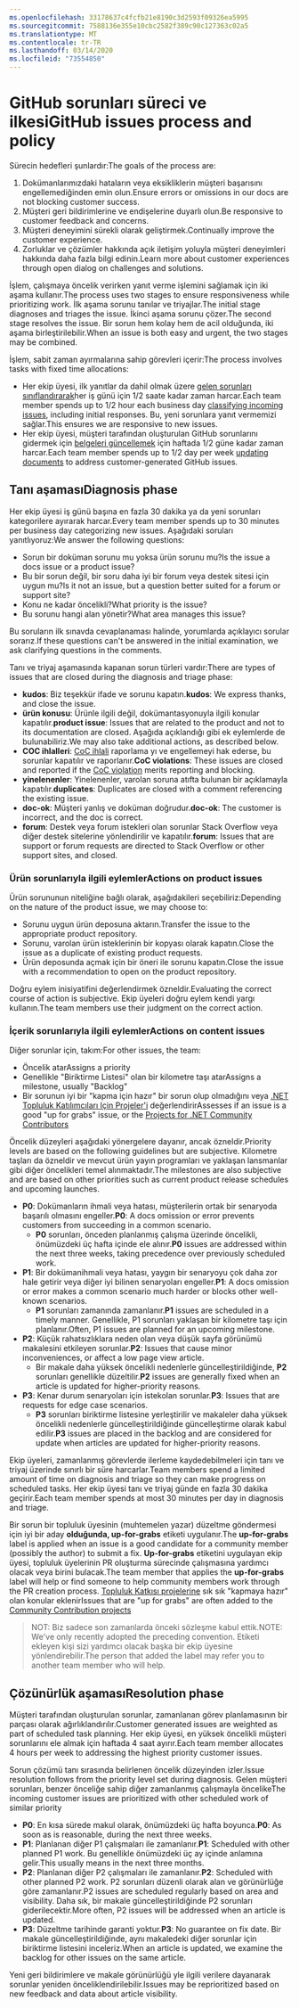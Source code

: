 ```yaml
---
ms.openlocfilehash: 33178637c4fcfb21e8190c3d2593f09326ea5995
ms.sourcegitcommit: 7588136e355e10cbc2582f389c90c127363c02a5
ms.translationtype: MT
ms.contentlocale: tr-TR
ms.lasthandoff: 03/14/2020
ms.locfileid: "73554850"
---
```

# <a name="github-issues-process-and-policy"></a><span data-ttu-id="f5b48-101">GitHub sorunları süreci ve ilkesi</span><span class="sxs-lookup"><span data-stu-id="f5b48-101">GitHub issues process and policy</span></span>

<span data-ttu-id="f5b48-102">Sürecin hedefleri şunlardır:</span><span class="sxs-lookup"><span data-stu-id="f5b48-102">The goals of the process are:</span></span>

1. <span data-ttu-id="f5b48-103">Dokümanlarımızdaki hataların veya eksikliklerin müşteri başarısını engellemediğinden emin olun.</span><span class="sxs-lookup"><span data-stu-id="f5b48-103">Ensure errors or omissions in our docs are not blocking customer success.</span></span>
1. <span data-ttu-id="f5b48-104">Müşteri geri bildirimlerine ve endişelerine duyarlı olun.</span><span class="sxs-lookup"><span data-stu-id="f5b48-104">Be responsive to customer feedback and concerns.</span></span>
1. <span data-ttu-id="f5b48-105">Müşteri deneyimini sürekli olarak geliştirmek.</span><span class="sxs-lookup"><span data-stu-id="f5b48-105">Continually improve the customer experience.</span></span>
1. <span data-ttu-id="f5b48-106">Zorluklar ve çözümler hakkında açık iletişim yoluyla müşteri deneyimleri hakkında daha fazla bilgi edinin.</span><span class="sxs-lookup"><span data-stu-id="f5b48-106">Learn more about customer experiences through open dialog on challenges and solutions.</span></span>

<span data-ttu-id="f5b48-107">İşlem, çalışmaya öncelik verirken yanıt verme işlemini sağlamak için iki aşama kullanır.</span><span class="sxs-lookup"><span data-stu-id="f5b48-107">The process uses two stages to ensure responsiveness while prioritizing work.</span></span> <span data-ttu-id="f5b48-108">İlk aşama sorunu tanılar ve triyajlar.</span><span class="sxs-lookup"><span data-stu-id="f5b48-108">The initial stage diagnoses and triages the issue.</span></span> <span data-ttu-id="f5b48-109">İkinci aşama sorunu çözer.</span><span class="sxs-lookup"><span data-stu-id="f5b48-109">The second stage resolves the issue.</span></span> <span data-ttu-id="f5b48-110">Bir sorun hem kolay hem de acil olduğunda, iki aşama birleştirilebilir.</span><span class="sxs-lookup"><span data-stu-id="f5b48-110">When an issue is both easy and urgent, the two stages may be combined.</span></span>

<span data-ttu-id="f5b48-111">İşlem, sabit zaman ayırmalarına sahip görevleri içerir:</span><span class="sxs-lookup"><span data-stu-id="f5b48-111">The process involves tasks with fixed time allocations:</span></span>

- <span data-ttu-id="f5b48-112">Her ekip üyesi, ilk yanıtlar da dahil olmak üzere [gelen sorunları sınıflandırarak](#diagnosis-phase)her iş günü için 1/2 saate kadar zaman harcar.</span><span class="sxs-lookup"><span data-stu-id="f5b48-112">Each team member spends up to 1/2 hour each business day [classifying incoming issues](#diagnosis-phase), including initial responses.</span></span> <span data-ttu-id="f5b48-113">Bu, yeni sorunlara yanıt vermemizi sağlar.</span><span class="sxs-lookup"><span data-stu-id="f5b48-113">This ensures we are responsive to new issues.</span></span>
- <span data-ttu-id="f5b48-114">Her ekip üyesi, müşteri tarafından oluşturulan GitHub sorunlarını gidermek için [belgeleri güncellemek](#resolution-phase) için haftada 1/2 güne kadar zaman harcar.</span><span class="sxs-lookup"><span data-stu-id="f5b48-114">Each team member spends up to 1/2 day per week [updating documents](#resolution-phase) to address customer-generated GitHub issues.</span></span>

## <a name="diagnosis-phase"></a><span data-ttu-id="f5b48-115">Tanı aşaması</span><span class="sxs-lookup"><span data-stu-id="f5b48-115">Diagnosis phase</span></span>

<span data-ttu-id="f5b48-116">Her ekip üyesi iş günü başına en fazla 30 dakika ya da yeni sorunları kategorilere ayırarak harcar.</span><span class="sxs-lookup"><span data-stu-id="f5b48-116">Every team member spends up to 30 minutes per business day categorizing new issues.</span></span> <span data-ttu-id="f5b48-117">Aşağıdaki soruları yanıtlıyoruz:</span><span class="sxs-lookup"><span data-stu-id="f5b48-117">We answer the following questions:</span></span>

- <span data-ttu-id="f5b48-118">Sorun bir doküman sorunu mu yoksa ürün sorunu mu?</span><span class="sxs-lookup"><span data-stu-id="f5b48-118">Is the issue a docs issue or a product issue?</span></span>
- <span data-ttu-id="f5b48-119">Bu bir sorun değil, bir soru daha iyi bir forum veya destek sitesi için uygun mu?</span><span class="sxs-lookup"><span data-stu-id="f5b48-119">Is it not an issue, but a question better suited for a forum or support site?</span></span>
- <span data-ttu-id="f5b48-120">Konu ne kadar öncelikli?</span><span class="sxs-lookup"><span data-stu-id="f5b48-120">What priority is the issue?</span></span>
- <span data-ttu-id="f5b48-121">Bu sorunu hangi alan yönetir?</span><span class="sxs-lookup"><span data-stu-id="f5b48-121">What area manages this issue?</span></span>

<span data-ttu-id="f5b48-122">Bu soruların ilk sınavda cevaplanaması halinde, yorumlarda açıklayıcı sorular sorarız.</span><span class="sxs-lookup"><span data-stu-id="f5b48-122">If these questions can't be answered in the initial examination, we ask clarifying questions in the comments.</span></span>

<span data-ttu-id="f5b48-123">Tanı ve triyaj aşamasında kapanan sorun türleri vardır:</span><span class="sxs-lookup"><span data-stu-id="f5b48-123">There are types of issues that are closed during the diagnosis and triage phase:</span></span>

- <span data-ttu-id="f5b48-124">**kudos**: Biz teşekkür ifade ve sorunu kapatın.</span><span class="sxs-lookup"><span data-stu-id="f5b48-124">**kudos**: We express thanks, and close the issue.</span></span>
- <span data-ttu-id="f5b48-125">**ürün konusu**: Ürünle ilgili değil, dokümantasyonuyla ilgili konular kapatılır.</span><span class="sxs-lookup"><span data-stu-id="f5b48-125">**product issue**: Issues that are related to the product and not to its documentation are closed.</span></span> <span data-ttu-id="f5b48-126">Aşağıda açıklandığı gibi ek eylemlerde de bulunabiliriz.</span><span class="sxs-lookup"><span data-stu-id="f5b48-126">We may also take additional actions, as described below.</span></span>
- <span data-ttu-id="f5b48-127">**COC ihlalleri**: [CoC ihlali](https://dotnetfoundation.org/code-of-conduct) raporlama yı ve engellemeyi hak ederse, bu sorunlar kapatılır ve raporlanır.</span><span class="sxs-lookup"><span data-stu-id="f5b48-127">**CoC violations**: These issues are closed and reported if the [CoC violation](https://dotnetfoundation.org/code-of-conduct) merits reporting and blocking.</span></span>
- <span data-ttu-id="f5b48-128">**yinelenenler**: Yinelenenler, varolan soruna atıfta bulunan bir açıklamayla kapatılır.</span><span class="sxs-lookup"><span data-stu-id="f5b48-128">**duplicates**: Duplicates are closed with a comment referencing the existing issue.</span></span>
- <span data-ttu-id="f5b48-129">**doc-ok**: Müşteri yanlış ve doküman doğrudur.</span><span class="sxs-lookup"><span data-stu-id="f5b48-129">**doc-ok**: The customer is incorrect, and the doc is correct.</span></span>
- <span data-ttu-id="f5b48-130">**forum**: Destek veya forum istekleri olan sorunlar Stack Overflow veya diğer destek sitelerine yönlendirilir ve kapatılır.</span><span class="sxs-lookup"><span data-stu-id="f5b48-130">**forum**: Issues that are support or forum requests are directed to Stack Overflow or other support sites, and closed.</span></span>

### <a name="actions-on-product-issues"></a><span data-ttu-id="f5b48-131">Ürün sorunlarıyla ilgili eylemler</span><span class="sxs-lookup"><span data-stu-id="f5b48-131">Actions on product issues</span></span>

<span data-ttu-id="f5b48-132">Ürün sorununun niteliğine bağlı olarak, aşağıdakileri seçebiliriz:</span><span class="sxs-lookup"><span data-stu-id="f5b48-132">Depending on the nature of the product issue, we may choose to:</span></span>

- <span data-ttu-id="f5b48-133">Sorunu uygun ürün deposuna aktarın.</span><span class="sxs-lookup"><span data-stu-id="f5b48-133">Transfer the issue to the appropriate product repository.</span></span>
- <span data-ttu-id="f5b48-134">Sorunu, varolan ürün isteklerinin bir kopyası olarak kapatın.</span><span class="sxs-lookup"><span data-stu-id="f5b48-134">Close the issue as a duplicate of existing product requests.</span></span>
- <span data-ttu-id="f5b48-135">Ürün deposunda açmak için bir öneri ile sorunu kapatın.</span><span class="sxs-lookup"><span data-stu-id="f5b48-135">Close the issue with a recommendation to open on the product repository.</span></span>

<span data-ttu-id="f5b48-136">Doğru eylem inisiyatifini değerlendirmek özneldir.</span><span class="sxs-lookup"><span data-stu-id="f5b48-136">Evaluating the correct course of action is subjective.</span></span> <span data-ttu-id="f5b48-137">Ekip üyeleri doğru eylem kendi yargı kullanın.</span><span class="sxs-lookup"><span data-stu-id="f5b48-137">The team members use their judgment on the correct action.</span></span>

### <a name="actions-on-content-issues"></a><span data-ttu-id="f5b48-138">İçerik sorunlarıyla ilgili eylemler</span><span class="sxs-lookup"><span data-stu-id="f5b48-138">Actions on content issues</span></span>

<span data-ttu-id="f5b48-139">Diğer sorunlar için, takım:</span><span class="sxs-lookup"><span data-stu-id="f5b48-139">For other issues, the team:</span></span>

- <span data-ttu-id="f5b48-140">Öncelik atar</span><span class="sxs-lookup"><span data-stu-id="f5b48-140">Assigns a priority</span></span>
- <span data-ttu-id="f5b48-141">Genellikle "Biriktirme Listesi" olan bir kilometre taşı atar</span><span class="sxs-lookup"><span data-stu-id="f5b48-141">Assigns a milestone, usually "Backlog"</span></span>
- <span data-ttu-id="f5b48-142">Bir sorunun iyi bir "kapma için hazır" bir sorun olup olmadığını veya [.NET Topluluk Katılımcıları Için Projeler'i](https://github.com/dotnet/docs/projects/35) değerlendirir</span><span class="sxs-lookup"><span data-stu-id="f5b48-142">Assesses if an issue is a good "up for grabs" issue, or the [Projects for .NET Community Contributors](https://github.com/dotnet/docs/projects/35)</span></span>

<span data-ttu-id="f5b48-143">Öncelik düzeyleri aşağıdaki yönergelere dayanır, ancak özneldir.</span><span class="sxs-lookup"><span data-stu-id="f5b48-143">Priority levels are based on the following guidelines but are subjective.</span></span> <span data-ttu-id="f5b48-144">Kilometre taşları da özneldir ve mevcut ürün yayın programları ve yaklaşan lansmanlar gibi diğer öncelikleri temel alınmaktadır.</span><span class="sxs-lookup"><span data-stu-id="f5b48-144">The milestones are also subjective and are based on other priorities such as current product release schedules and upcoming launches.</span></span>

- <span data-ttu-id="f5b48-145">**P0**: Dokümanların ihmali veya hatası, müşterilerin ortak bir senaryoda başarılı olmasını engeller.</span><span class="sxs-lookup"><span data-stu-id="f5b48-145">**P0**: A docs omission or error prevents customers from succeeding in a common scenario.</span></span>
  - <span data-ttu-id="f5b48-146">**P0** sorunları, önceden planlanmış çalışma üzerinde öncelikli, önümüzdeki üç hafta içinde ele alınır.</span><span class="sxs-lookup"><span data-stu-id="f5b48-146">**P0** issues are addressed within the next three weeks, taking precedence over previously scheduled work.</span></span>
- <span data-ttu-id="f5b48-147">**P1**: Bir dokümanihmali veya hatası, yaygın bir senaryoyu çok daha zor hale getirir veya diğer iyi bilinen senaryoları engeller.</span><span class="sxs-lookup"><span data-stu-id="f5b48-147">**P1**: A docs omission or error makes a common scenario much harder or blocks other well-known scenarios.</span></span>
  - <span data-ttu-id="f5b48-148">**P1** sorunları zamanında zamanlanır.</span><span class="sxs-lookup"><span data-stu-id="f5b48-148">**P1** issues are scheduled in a timely manner.</span></span> <span data-ttu-id="f5b48-149">Genellikle, P1 sorunları yaklaşan bir kilometre taşı için planlanır.</span><span class="sxs-lookup"><span data-stu-id="f5b48-149">Often, P1 issues are planned for an upcoming milestone.</span></span>
- <span data-ttu-id="f5b48-150">**P2**: Küçük rahatsızlıklara neden olan veya düşük sayfa görünümü makalesini etkileyen sorunlar.</span><span class="sxs-lookup"><span data-stu-id="f5b48-150">**P2**: Issues that cause minor inconveniences, or affect a low page view article.</span></span>
  - <span data-ttu-id="f5b48-151">Bir makale daha yüksek öncelikli nedenlerle güncelleştirildiğinde, **P2** sorunları genellikle düzeltilir.</span><span class="sxs-lookup"><span data-stu-id="f5b48-151">**P2** issues are generally fixed when an article is updated for higher-priority reasons.</span></span>
- <span data-ttu-id="f5b48-152">**P3**: Kenar durum senaryoları için istekolan sorunlar.</span><span class="sxs-lookup"><span data-stu-id="f5b48-152">**P3**: Issues that are requests for edge case scenarios.</span></span>
  - <span data-ttu-id="f5b48-153">**P3** sorunları biriktirme listesine yerleştirilir ve makaleler daha yüksek öncelikli nedenlerle güncelleştirildiğinde güncelleştirme olarak kabul edilir.</span><span class="sxs-lookup"><span data-stu-id="f5b48-153">**P3** issues are placed in the backlog and are considered for update when articles are updated for higher-priority reasons.</span></span>

<span data-ttu-id="f5b48-154">Ekip üyeleri, zamanlanmış görevlerde ilerleme kaydedebilmeleri için tanı ve triyaj üzerinde sınırlı bir süre harcarlar.</span><span class="sxs-lookup"><span data-stu-id="f5b48-154">Team members spend a limited amount of time on diagnosis and triage so they can make progress on scheduled tasks.</span></span> <span data-ttu-id="f5b48-155">Her ekip üyesi tanı ve triyaj günde en fazla 30 dakika geçirir.</span><span class="sxs-lookup"><span data-stu-id="f5b48-155">Each team member spends at most 30 minutes per day in diagnosis and triage.</span></span>

<span data-ttu-id="f5b48-156">Bir sorun bir topluluk üyesinin (muhtemelen yazar) düzeltme göndermesi için iyi bir aday **olduğunda, up-for-grabs** etiketi uygulanır.</span><span class="sxs-lookup"><span data-stu-id="f5b48-156">The **up-for-grabs** label is applied when an issue is a good candidate for a community member (possibly the author) to submit a fix.</span></span> <span data-ttu-id="f5b48-157">**Up-for-grabs** etiketini uygulayan ekip üyesi, topluluk üyelerinin PR oluşturma sürecinde çalışmasına yardımcı olacak veya birini bulacak.</span><span class="sxs-lookup"><span data-stu-id="f5b48-157">The team member that applies the **up-for-grabs** label will help or find someone to help community members work through the PR creation process.</span></span> <span data-ttu-id="f5b48-158">[Topluluk Katkısı projelerine](https://github.com/dotnet/docs/projects/35) sık sık "kapmaya hazır" olan konular eklenir</span><span class="sxs-lookup"><span data-stu-id="f5b48-158">Issues that are "up for grabs" are often added to the [Community Contribution projects](https://github.com/dotnet/docs/projects/35)</span></span>

> <span data-ttu-id="f5b48-159">NOT: Biz sadece son zamanlarda önceki sözleşme kabul ettik.</span><span class="sxs-lookup"><span data-stu-id="f5b48-159">NOTE: We've only recently adopted the preceding convention.</span></span> <span data-ttu-id="f5b48-160">Etiketi ekleyen kişi sizi yardımcı olacak başka bir ekip üyesine yönlendirebilir.</span><span class="sxs-lookup"><span data-stu-id="f5b48-160">The person that added the label may refer you to another team member who will help.</span></span>

## <a name="resolution-phase"></a><span data-ttu-id="f5b48-161">Çözünürlük aşaması</span><span class="sxs-lookup"><span data-stu-id="f5b48-161">Resolution phase</span></span>

<span data-ttu-id="f5b48-162">Müşteri tarafından oluşturulan sorunlar, zamanlanan görev planlamasının bir parçası olarak ağırlıklandırılır.</span><span class="sxs-lookup"><span data-stu-id="f5b48-162">Customer generated issues are weighted as part of scheduled task planning.</span></span> <span data-ttu-id="f5b48-163">Her ekip üyesi, en yüksek öncelikli müşteri sorunlarını ele almak için haftada 4 saat ayırır.</span><span class="sxs-lookup"><span data-stu-id="f5b48-163">Each team member allocates 4 hours per week to addressing the highest priority customer issues.</span></span>

<span data-ttu-id="f5b48-164">Sorun çözümü tanı sırasında belirlenen öncelik düzeyinden izler.</span><span class="sxs-lookup"><span data-stu-id="f5b48-164">Issue resolution follows from the priority level set during diagnosis.</span></span> <span data-ttu-id="f5b48-165">Gelen müşteri sorunları, benzer önceliğe sahip diğer zamanlanmış çalışmayla öncelike</span><span class="sxs-lookup"><span data-stu-id="f5b48-165">The incoming customer issues are prioritized with other scheduled work of similar priority</span></span>

- <span data-ttu-id="f5b48-166">**P0**: En kısa sürede makul olarak, önümüzdeki üç hafta boyunca.</span><span class="sxs-lookup"><span data-stu-id="f5b48-166">**P0**: As soon as is reasonable, during the next three weeks.</span></span>
- <span data-ttu-id="f5b48-167">**P1**: Planlanan diğer P1 çalışmaları ile zamanlanır.</span><span class="sxs-lookup"><span data-stu-id="f5b48-167">**P1**: Scheduled with other planned P1 work.</span></span> <span data-ttu-id="f5b48-168">Bu genellikle önümüzdeki üç ay içinde anlamına gelir.</span><span class="sxs-lookup"><span data-stu-id="f5b48-168">This usually means in the next three months.</span></span>
- <span data-ttu-id="f5b48-169">**P2**: Planlanan diğer P2 çalışmaları ile zamanlanır.</span><span class="sxs-lookup"><span data-stu-id="f5b48-169">**P2**: Scheduled with other planned P2 work.</span></span> <span data-ttu-id="f5b48-170">P2 sorunları düzenli olarak alan ve görünürlüğe göre zamanlanır.</span><span class="sxs-lookup"><span data-stu-id="f5b48-170">P2 issues are scheduled regularly based on area and visibility.</span></span> <span data-ttu-id="f5b48-171">Daha sık, bir makale güncelleştirildiğinde P2 sorunları giderilecektir.</span><span class="sxs-lookup"><span data-stu-id="f5b48-171">More often, P2 issues will be addressed when an article is updated.</span></span>
- <span data-ttu-id="f5b48-172">**P3**: Düzeltme tarihinde garanti yoktur.</span><span class="sxs-lookup"><span data-stu-id="f5b48-172">**P3**: No guarantee on fix date.</span></span> <span data-ttu-id="f5b48-173">Bir makale güncelleştirildiğinde, aynı makaledeki diğer sorunlar için biriktirme listesini inceleriz.</span><span class="sxs-lookup"><span data-stu-id="f5b48-173">When an article is updated, we examine the backlog for other issues on the same article.</span></span>

<span data-ttu-id="f5b48-174">Yeni geri bildirimlere ve makale görünürlüğü yle ilgili verilere dayanarak sorunlar yeniden önceliklendirilebilir.</span><span class="sxs-lookup"><span data-stu-id="f5b48-174">Issues may be reprioritized based on new feedback and data about article visibility.</span></span>
